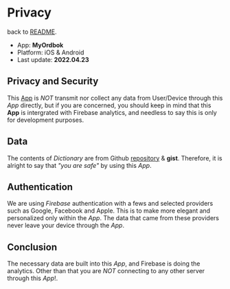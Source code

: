 # Privacy

back to [README](README.md).

[Home]: https://github.com/laisiangtho/dictionary
[data-repo]: https://github.com/laisiangtho/bible "The Holy Bible"
[data-home]: https://www.myordbok.com "MyOrdbok"

- App: **MyOrdbok**
- Platform: iOS & Android
- Last update: **2022.04.23**

## Privacy and Security

This [App][Home] is _NOT_ transmit nor collect any data from User/Device through this _App_ directly, but if you are concerned, you should keep in mind that this **App** is intergrated with Firebase analytics, and needless to say this is only for development purposes.

## Data

The contents of _Dictionary_ are from Github [repository][data-repo] & **gist**. Therefore, it is alright to say that _"you are safe"_ by using this _App_.

## Authentication

We are using _Firebase_ authentication with a fews and selected providers such as Google, Facebook and Apple. This is to make more elegant and personalized only within the _App_. The data that came from these providers never leave your device through the _App_.

## Conclusion

The necessary data are built into this _App_, and Firebase is doing the analytics. Other than that you are _NOT_ connecting to any other server through this _App_!.
